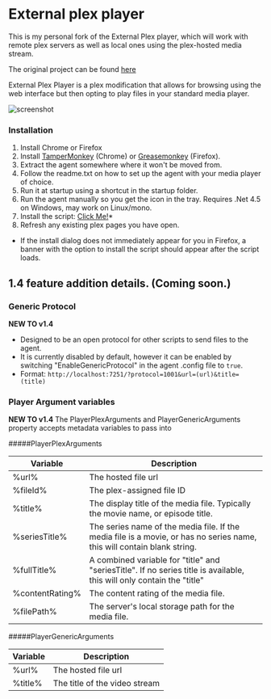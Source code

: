 # External plex player

This is my personal fork of the External Plex player, which will work with remote plex servers as well as local ones using the plex-hosted media stream.

The original project can be found [here](https://github.com/Kayomani/PlexExternalPlayer)

External Plex Player is a plex modification that allows for browsing using the web interface but then opting to play files in your standard media player.

![screenshot](http://i.imgur.com/aM37t76.png "screenshot")

### Installation
1. Install Chrome or Firefox
2. Install [TamperMonkey](https://chrome.google.com/webstore/detail/tampermonkey/dhdgffkkebhmkfjojejmpbldmpobfkfo?hl=en) (Chrome) or [Greasemonkey](https://addons.mozilla.org/en-US/firefox/addon/greasemonkey/) (Firefox).
3. Extract the agent somewhere where it won't be moved from.
4. Follow the readme.txt on how to set up the agent with your media player of choice.
5. Run it at startup using a shortcut in the startup folder.
6. Run the agent manually so you get the icon in the tray. Requires .Net 4.5 on Windows, may work on Linux/mono.
7. Install the script: [Click Me!](https://raw.githubusercontent.com/UncleClapton/PlexExternalPlayer/master/PlexExternalPlayer.user.js)*
8. Refresh any existing plex pages you have open.

* If the install dialog does not immediately appear for you in Firefox, a banner with the option to install the script should appear after the script loads.

## 1.4 feature addition details. (Coming soon.)


### Generic Protocol
**NEW TO v1.4**
* Designed to be an open protocol for other scripts to send files to the agent.
* It is currently disabled by default, however it can be enabled by switching "EnableGenericProtocol" in the agent .config file to `true`.
* Format: `http://localhost:7251/?protocol=1001&url=(url)&title=(title)`


### Player Argument variables
**NEW TO v1.4**
The PlayerPlexArguments and PlayerGenericArguments property accepts metadata variables to pass into

#####PlayerPlexArguments

| Variable | Description |
|----------|-------------|
|%url%|The hosted file url|
|%fileId%|The plex-assigned file ID|
|%title%|The display title of the media file. Typically the movie name, or episode title.|
|%seriesTitle%| The series name of the media file. If the media file is a movie, or has no series name, this will contain blank string.|
|%fullTitle%|A combined variable for "title" and "seriesTitle". If no series title is available, this will only contain the  "title"|
|%contentRating%|The content rating of the media file. |
|%filePath%|The server's local storage path for the media file.|

#####PlayerGenericArguments

| Variable | Description |
|----------|-------------|
|%url%|The hosted file url|
|%title%|The title of the video stream|
